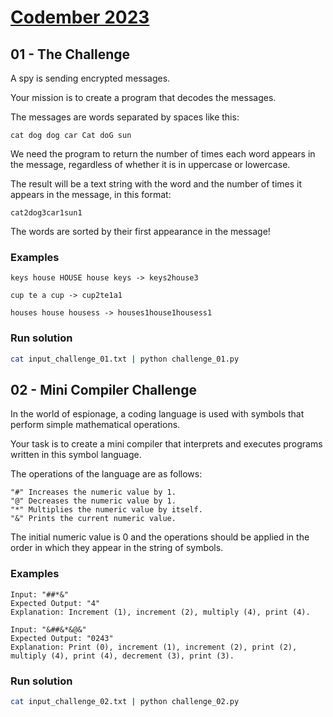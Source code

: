 # [Codember 2023](https://codember.dev/)

## 01 - The Challenge
A spy is sending encrypted messages.

Your mission is to create a program that decodes the messages.

The messages are words separated by spaces like this:
 
```text
cat dog dog car Cat doG sun
```

We need the program to return the number of times each word appears in the message, regardless of whether it is in uppercase or lowercase.

The result will be a text string with the word and the number of times it appears in the message, in this format:

```text 
cat2dog3car1sun1
```

The words are sorted by their first appearance in the message!

### Examples

```text
keys house HOUSE house keys -> keys2house3
```

```text
cup te a cup -> cup2te1a1
```

```text
houses house housess -> houses1house1housess1
```

### Run solution

```bash
cat input_challenge_01.txt | python challenge_01.py
```


## 02 - Mini Compiler Challenge

In the world of espionage, a coding language is used with symbols that perform simple mathematical operations.

Your task is to create a mini compiler that interprets and executes programs written in this symbol language.

The operations of the language are as follows:

```text
"#" Increases the numeric value by 1.
"@" Decreases the numeric value by 1.
"*" Multiplies the numeric value by itself.
"&" Prints the current numeric value.
```

The initial numeric value is 0 and the operations should be applied in the order in which they appear in the string of symbols.

### Examples
```text
Input: "##*&"
Expected Output: "4"
Explanation: Increment (1), increment (2), multiply (4), print (4).
```

```text
Input: "&##&*&@&"
Expected Output: "0243"
Explanation: Print (0), increment (1), increment (2), print (2), multiply (4), print (4), decrement (3), print (3).
```

### Run solution

```bash
cat input_challenge_02.txt | python challenge_02.py
```